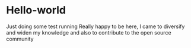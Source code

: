# Hello-world
Just doing some test running
Really happy to be here, I came to diversify and widen my knowledge and also to contribute to the open source community
